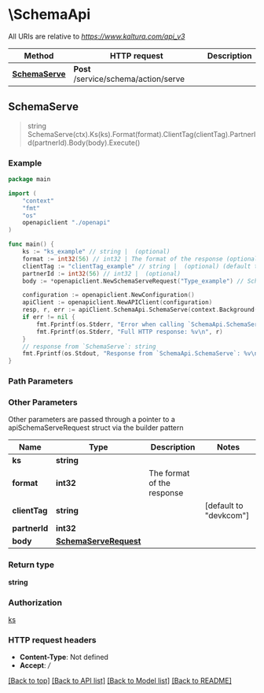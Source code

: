 # \SchemaApi

All URIs are relative to *https://www.kaltura.com/api_v3*

Method | HTTP request | Description
------------- | ------------- | -------------
[**SchemaServe**](SchemaApi.md#SchemaServe) | **Post** /service/schema/action/serve | 



## SchemaServe

> string SchemaServe(ctx).Ks(ks).Format(format).ClientTag(clientTag).PartnerId(partnerId).Body(body).Execute()





### Example

```go
package main

import (
    "context"
    "fmt"
    "os"
    openapiclient "./openapi"
)

func main() {
    ks := "ks_example" // string |  (optional)
    format := int32(56) // int32 | The format of the response (optional)
    clientTag := "clientTag_example" // string |  (optional) (default to "devkcom")
    partnerId := int32(56) // int32 |  (optional)
    body := *openapiclient.NewSchemaServeRequest("Type_example") // SchemaServeRequest |  (optional)

    configuration := openapiclient.NewConfiguration()
    apiClient := openapiclient.NewAPIClient(configuration)
    resp, r, err := apiClient.SchemaApi.SchemaServe(context.Background()).Ks(ks).Format(format).ClientTag(clientTag).PartnerId(partnerId).Body(body).Execute()
    if err != nil {
        fmt.Fprintf(os.Stderr, "Error when calling `SchemaApi.SchemaServe``: %v\n", err)
        fmt.Fprintf(os.Stderr, "Full HTTP response: %v\n", r)
    }
    // response from `SchemaServe`: string
    fmt.Fprintf(os.Stdout, "Response from `SchemaApi.SchemaServe`: %v\n", resp)
}
```

### Path Parameters



### Other Parameters

Other parameters are passed through a pointer to a apiSchemaServeRequest struct via the builder pattern


Name | Type | Description  | Notes
------------- | ------------- | ------------- | -------------
 **ks** | **string** |  | 
 **format** | **int32** | The format of the response | 
 **clientTag** | **string** |  | [default to &quot;devkcom&quot;]
 **partnerId** | **int32** |  | 
 **body** | [**SchemaServeRequest**](SchemaServeRequest.md) |  | 

### Return type

**string**

### Authorization

[ks](../README.md#ks)

### HTTP request headers

- **Content-Type**: Not defined
- **Accept**: */*

[[Back to top]](#) [[Back to API list]](../README.md#documentation-for-api-endpoints)
[[Back to Model list]](../README.md#documentation-for-models)
[[Back to README]](../README.md)

